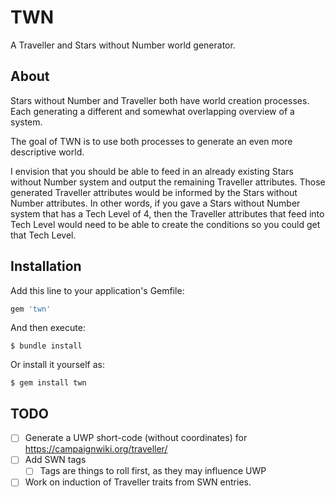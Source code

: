 # TWN

A Traveller and Stars without Number world generator.

## About

Stars without Number and Traveller both have world creation processes.  Each generating a different and somewhat overlapping overview of a system.

The goal of TWN is to use both processes to generate an even more descriptive world.

I envision that you should be able to feed in an already existing Stars without Number system and output the remaining Traveller attributes.  Those generated Traveller attributes would be informed by the Stars without Number attributes.  In other words, if you gave a Stars without Number system that has a Tech Level of 4, then the Traveller attributes that feed into Tech Level would need to be able to create the conditions so you could get that Tech Level.

## Installation

Add this line to your application's Gemfile:

```ruby
gem 'twn'
```

And then execute:

    $ bundle install

Or install it yourself as:

    $ gem install twn

## TODO

- [ ] Generate a UWP short-code (without coordinates) for https://campaignwiki.org/traveller/
- [ ] Add SWN tags
  - [ ] Tags are things to roll first, as they may influence UWP
- [ ] Work on induction of Traveller traits from SWN entries.
